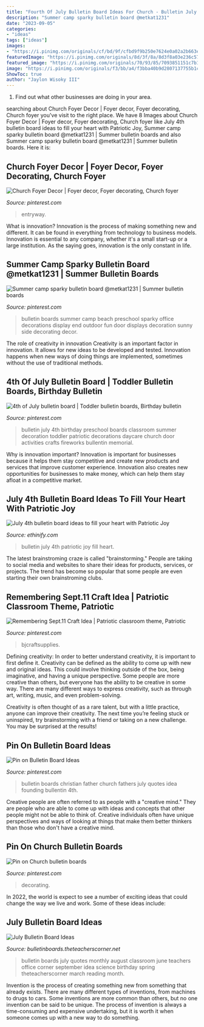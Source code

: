 ```yaml
---
title: "Fourth Of July Bulletin Board Ideas For Church - Bulletin July 4th Patriotic Joy Fill Heart"
description: "Summer camp sparky bulletin board @metkat1231"
date: "2023-09-05"
categories:
- "ideas"
tags: ["ideas"]
images:
- "https://i.pinimg.com/originals/cf/bd/9f/cfbd9f9b250e7624e0a02a2b663e4f83.jpg"
featuredImage: "https://i.pinimg.com/originals/8d/3f/8a/8d3f8a03e236c57d2926a9c46dbf2e0e.jpg"
featured_image: "https://i.pinimg.com/originals/70/93/85/7093851151c7b10c313fa3c06dd164f2.jpg"
image: "https://i.pinimg.com/originals/f3/bb/a4/f3bba40b9d2807137755b1c9129d2e3f.jpg"
ShowToc: true
author: "Jaylon Wisoky III"
---
```



1. Find out what other businesses are doing in your area.

	

		
searching about Church Foyer Decor | Foyer decor, Foyer decorating, Church foyer you've visit to the right place. We have 8 Images about Church Foyer Decor | Foyer decor, Foyer decorating, Church foyer like July 4th bulletin board ideas to fill your heart with Patriotic Joy, Summer camp sparky bulletin board @metkat1231 | Summer bulletin boards and also Summer camp sparky bulletin board @metkat1231 | Summer bulletin boards. Here it is:
		
    
## Church Foyer Decor | Foyer Decor, Foyer Decorating, Church Foyer

<img loading=lazy src="https://i.pinimg.com/originals/15/28/2a/15282ad023182be682694b96a16fdf59.jpg" onerror="this.onerror=null;this.src='https://tse4.mm.bing.net/th?id=OIP.AX4FXK7HTFsywodVcp6UFgHaNK&amp;pid=15.1';" alt="Church Foyer Decor | Foyer decor, Foyer decorating, Church foyer">

_Source: pinterest.com_

>entryway. 

	

What is innovation?
Innovation is the process of making something new and different. It can be found in everything from technology to business models. Innovation is essential to any company, whether it's a small start-up or a large institution. As the saying goes, innovation is the only constant in life.

    
## Summer Camp Sparky Bulletin Board @metkat1231 | Summer Bulletin Boards

<img loading=lazy src="https://i.pinimg.com/originals/8d/3f/8a/8d3f8a03e236c57d2926a9c46dbf2e0e.jpg" onerror="this.onerror=null;this.src='https://tse3.mm.bing.net/th?id=OIP.O3zhKyeTXWaKltRRTz6JFAHaJ4&amp;pid=15.1';" alt="Summer camp sparky bulletin board @metkat1231 | Summer bulletin boards">

_Source: pinterest.com_

>bulletin boards summer camp beach preschool sparky office decorations display end outdoor fun door displays decoration sunny side decorating decor. 

	

The role of creativity in innovation
Creativity is an important factor in innovation. It allows for new ideas to be developed and tested. Innovation happens when new ways of doing things are implemented, sometimes without the use of traditional methods.

    
## 4th Of July Bulletin Board | Toddler Bulletin Boards, Birthday Bulletin

<img loading=lazy src="https://i.pinimg.com/originals/70/93/85/7093851151c7b10c313fa3c06dd164f2.jpg" onerror="this.onerror=null;this.src='https://tse4.mm.bing.net/th?id=OIP.hMRL34BRUZWsgvJI3mW4sgHaJ3&amp;pid=15.1';" alt="4th of July bulletin board | Toddler bulletin boards, Birthday bulletin">

_Source: pinterest.com_

>bulletin july 4th birthday preschool boards classroom summer decoration toddler patriotic decorations daycare church door activities crafts fireworks bullentin memorial. 

	

Why is innovation important?
Innovation is important for businesses because it helps them stay competitive and create new products and services that improve customer experience. Innovation also creates new opportunities for businesses to make money, which can help them stay afloat in a competitive market.

    
## July 4th Bulletin Board Ideas To Fill Your Heart With Patriotic Joy

<img loading=lazy src="https://i.pinimg.com/originals/67/d9/74/67d97480de403caeddad0b17e7d49ec5.jpg" onerror="this.onerror=null;this.src='https://tse2.mm.bing.net/th?id=OIP.gjEveqbZQY3vOeGSNK6b3QHaEK&amp;pid=15.1';" alt="July 4th bulletin board ideas to fill your heart with Patriotic Joy">

_Source: ethinify.com_

>bulletin july 4th patriotic joy fill heart. 

	

The latest brainstroming craze is called "brainstorming." People are taking to social media and websites to share their ideas for products, services, or projects. The trend has become so popular that some people are even starting their own brainstroming clubs.

    
## Remembering Sept.11 Craft Idea | Patriotic Classroom Theme, Patriotic

<img loading=lazy src="https://i.pinimg.com/736x/90/e6/49/90e649c70d5a9a77c4d6da321a5edb23.jpg" onerror="this.onerror=null;this.src='https://tse4.mm.bing.net/th?id=OIP.MIrwnlbiukO9ipznIzjDgAHaHa&amp;pid=15.1';" alt="Remembering Sept.11 Craft Idea | Patriotic classroom theme, Patriotic">

_Source: pinterest.com_

>bjcraftsupplies. 

	

Defining creativity:
In order to better understand creativity, it is important to first define it. Creativity can be defined as the ability to come up with new and original ideas. This could involve thinking outside of the box, being imaginative, and having a unique perspective.
Some people are more creative than others, but everyone has the ability to be creative in some way. There are many different ways to express creativity, such as through art, writing, music, and even problem-solving.

Creativity is often thought of as a rare talent, but with a little practice, anyone can improve their creativity. The next time you’re feeling stuck or uninspired, try brainstorming with a friend or taking on a new challenge. You may be surprised at the results!

    
## Pin On Bulletin Board Ideas

<img loading=lazy src="https://i.pinimg.com/originals/cf/bd/9f/cfbd9f9b250e7624e0a02a2b663e4f83.jpg" onerror="this.onerror=null;this.src='https://tse3.mm.bing.net/th?id=OIP.lyUlAp9gfr4RhKhISbxwmAHaFj&amp;pid=15.1';" alt="Pin on Bulletin Board Ideas">

_Source: pinterest.com_

>bulletin boards christian father church fathers july quotes idea founding bullentin 4th. 

	

Creative people are often referred to as people with a "creative mind." They are people who are able to come up with ideas and concepts that other people might not be able to think of. Creative individuals often have unique perspectives and ways of looking at things that make them better thinkers than those who don't have a creative mind.

    
## Pin On Church Bulletin Boards

<img loading=lazy src="https://i.pinimg.com/originals/f3/bb/a4/f3bba40b9d2807137755b1c9129d2e3f.jpg" onerror="this.onerror=null;this.src='https://tse3.mm.bing.net/th?id=OIP.qoEtz92a8CnAybxfcsR_QAHaJ4&amp;pid=15.1';" alt="Pin on Church bulletin boards">

_Source: pinterest.com_

>decorating. 

	

In 2022, the world is expect to see a number of exciting ideas that could change the way we live and work. Some of these ideas include:

    
## July Bulletin Board Ideas

<img loading=lazy src="https://www.theteacherscorner.net/includes/images/bulletin-board-ideas.png" onerror="this.onerror=null;this.src='https://tse4.mm.bing.net/th?id=OIP.8UioV2rbuvyQE8wTy-sR5gAAAA&amp;pid=15.1';" alt="July Bulletin Board Ideas">

_Source: bulletinboards.theteacherscorner.net_

>bulletin boards july quotes monthly august classroom june teachers office corner september idea science birthday spring theteacherscorner march reading month. 

	

Invention is the process of creating something new from something that already exists. There are many different types of inventions, from machines to drugs to cars. Some inventions are more common than others, but no one invention can be said to be unique. The process of invention is always a time-consuming and expensive undertaking, but it is worth it when someone comes up with a new way to do something.

